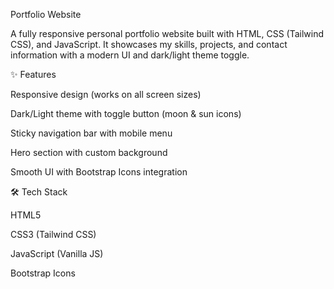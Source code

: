 Portfolio Website

A fully responsive personal portfolio website built with HTML, CSS (Tailwind CSS), and JavaScript.
It showcases my skills, projects, and contact information with a modern UI and dark/light theme toggle.

✨ Features

Responsive design (works on all screen sizes)

Dark/Light theme with toggle button (moon & sun icons)

Sticky navigation bar with mobile menu

Hero section with custom background

Smooth UI with Bootstrap Icons integration

🛠️ Tech Stack

HTML5

CSS3 (Tailwind CSS)

JavaScript (Vanilla JS)

Bootstrap Icons

